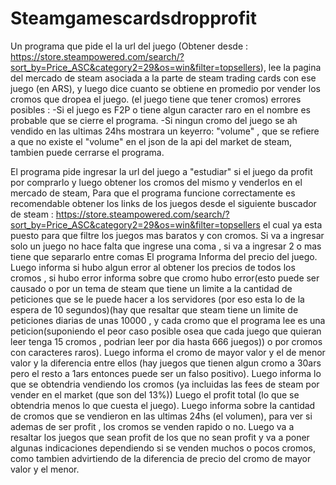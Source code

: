 # Steamgamescardsdropprofit
Un programa que pide el la url del juego (Obtener desde : https://store.steampowered.com/search/?sort_by=Price_ASC&category2=29&os=win&filter=topsellers), lee la pagina del mercado de steam asociada a la parte de steam trading cards con ese juego (en ARS), y luego dice cuanto se obtiene en promedio por vender los cromos que dropea el juego. (el juego tiene que tener cromos)
errores posibles : 
-Si el juego es F2P o tiene algun caracter raro en el nombre es probable que se cierre el programa.
-Si ningun cromo del juego se ah vendido en las ultimas 24hs mostrara un keyerro: "volume" , que se refiere a que no existe el "volume" en el json de la api del market de steam, tambien puede cerrarse el programa.

El programa pide ingresar la url del juego a "estudiar" si el juego da profit por comprarlo y luego obtener los cromos del mismo y venderlos en el mercado de steam,
Para que el programa funcione correctamente es recomendable obtener los links de los juegos desde el siguiente buscador de steam : 
https://store.steampowered.com/search/?sort_by=Price_ASC&category2=29&os=win&filter=topsellers 
el cual ya esta puesto para que filtre los juegos mas baratos y con cromos.
Si va a ingresar solo un juego no hace falta que ingrese una coma , si va a ingresar 2 o mas tiene que separarlo entre comas
El programa Informa del precio del juego.
Luego informa si hubo algun error al obtener los precios de todos los cromos , si hubo error informa sobre que cromo hubo error(esto puede ser causado o por un tema de steam que
tiene un limite a la cantidad de peticiones que se le puede hacer a los servidores (por eso esta lo de la espera de 10 segundos)(hay que resaltar que steam tiene un limite de 
peticiones diarias de unas 10000 , y cada cromo que el programa lee es una peticion(suponiendo el peor caso posible osea que cada juego que quieran leer tenga 15 cromos , podrian 
leer por dia hasta 666 juegos)) o por cromos con caracteres raros).
Luego informa el cromo de mayor valor y el de menor valor y la diferencia entre ellos (hay juegos que tienen algun cromo a 30ars pero el resto a 1ars entonces puede ser un falso 
positivo).
Luego informa lo que se obtendria vendiendo los cromos (ya incluidas las fees de steam por vender en el market (que son del 13%))
Luego el profit total (lo que se obtendria menos lo que cuesta el juego).
Luego informa sobre la cantidad de cromos que se vendieron en las ultimas 24hs (el volumen), para ver si ademas de ser profit , los cromos se venden rapido o no.
Luego va a resaltar los juegos que sean profit de los que no sean profit y va a poner algunas indicaciones dependiendo si se venden muchos o pocos cromos, como tambien 
advirtiendo de la diferencia de precio del cromo de mayor valor y el menor.
